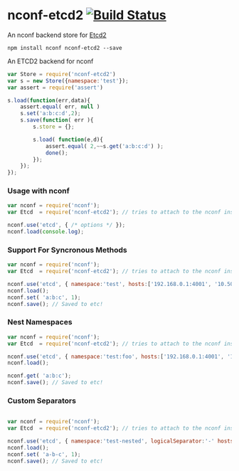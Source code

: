 # nconf-etcd2 [![Build Status](https://travis-ci.org/esatterwhite/nconf-etcd2.svg?branch=master)](https://travis-ci.org/esatterwhite/nconf-etcd2)

An nconf backend store for [Etcd2](https://coreos.com/etcd/)
```
npm install nconf nconf-etcd2 --save
```

An ETCD2 backend for nconf


```javascript
var Store = require('nconf-etcd2')
var s = new Store({namespace:'test'});
var assert = require('assert')

s.load(function(err,data){
	assert.equal( err, null )
	s.set('a:b:c:d',2);
	s.save(function( err ){
		s.store = {};

		s.load( function(e,d){
			assert.equal( 2,~~s.get('a:b:c:d') );
			done();
		});
	});
});
```

### Usage with nconf
```javascript
var nconf = require('nconf');
var Etcd  = require('nconf-etcd2'); // tries to attach to the nconf instance

nconf.use('etcd', { /* options */ });
nconf.load(console.log);
```


### Support For Syncronous Methods
```javascript
var nconf = require('nconf');
var Etcd  = require('nconf-etcd2'); // tries to attach to the nconf instance

nconf.use('etcd', { namespace:'test', hosts:['192.168.0.1:4001', '10.50.5.1:4001']});
nconf.load();
nconf.set( 'a:b:c', 1);
nconf.save(); // Saved to etc!
```

### Nest Namespaces

```javascript
var nconf = require('nconf');
var Etcd  = require('nconf-etcd2'); // tries to attach to the nconf instance

nconf.use('etcd', { namespace:'test:foo', hosts:['192.168.0.1:4001', '10.50.5.1:4001']});
nconf.load();

nconf.get( 'a:b:c');
nconf.save(); // Saved to etc!
```


### Custom Separators

```javascript

var nconf = require('nconf');
var Etcd  = require('nconf-etcd2'); // tries to attach to the nconf instance

nconf.use('etcd', { namespace:'test-nested', logicalSeparator:'-' hosts:['192.168.0.1:4001', '10.50.5.1:4001']});
nconf.load();
nconf.set( 'a-b-c', 1);
nconf.save(); // Saved to etc!
```
